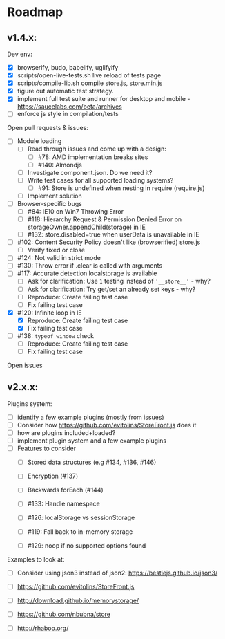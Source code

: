 Roadmap
=======

v1.4.x:
-------

Dev env:
- [X] browserify, budo, babelify, uglifyify
- [X] scripts/open-live-tests.sh live reload of tests page
- [X] scripts/compile-lib.sh compile store.js, store.min.js
- [X] figure out automatic test strategy.
- [X] implement full test suite and runner for desktop and mobile - https://saucelabs.com/beta/archives
- [ ] enforce js style in compilation/tests

Open pull requests & issues:
- [ ] Module loading
	- [ ] Read through issues and come up with a design:
		- [ ] #78: AMD implementation breaks sites
		- [ ] #140: Almondjs
	- [ ] Investigate component.json. Do we need it?
	- [ ] Write test cases for all supported loading systems?
		- [ ] #91: Store is undefined when nesting in require (require.js)
	- [ ] Implement solution
- [ ] Browser-specific bugs
	- [ ] #84: IE10 on Win7 Throwing Error
	- [ ] #118: Hierarchy Request & Permission Denied Error on storageOwner.appendChild(storage) in IE
	- [ ] #132: store.disabled=true when userData is unavailable in IE
- [ ] #102: Content Security Policy doesn't like (browserified) store.js
	- [ ] Verify fixed or close
- [ ] #124: Not valid in strict mode
- [ ] #130: Throw error if .clear is called with arguments
- [ ] #117: Accurate detection localstorage is available
	- [ ] Ask for clarification: Use `1` testing instead of `'__store__'` - why?
	- [ ] Ask for clarification: Try get/set an already set keys - why?
	- [ ] Reproduce: Create failing test case
	- [ ] Fix failing test case
- [X] #120: Infinite loop in IE
	- [X] Reproduce: Create failing test case
	- [X] Fix failing test case
- [ ] #138: `typeof window` check
	- [ ] Reproduce: Create failing test case
	- [ ] Fix failing test case

Open issues


v2.x.x:
-------

Plugins system:
- [ ] identify a few example plugins (mostly from issues)
- [ ] Consider how https://github.com/evitolins/StoreFront.js does it
- [ ] how are plugins included+loaded?
- [ ] implement plugin system and a few example plugins
- [ ] Features to consider
	- [ ] Stored data structures (e.g #134, #136, #146)
	- [ ] Encryption (#137)
	- [ ] Backwards forEach (#144)
	- [ ] #133: Handle namespace
	- [ ] #126: localStorage vs sessionStorage
	- [ ] #119: Fall back to in-memory storage
	- [ ] #129: noop if no supported options found


Examples to look at:
- [ ] Consider using json3 instead of json2: https://bestiejs.github.io/json3/
- [ ] https://github.com/evitolins/StoreFront.js
- [ ] http://download.github.io/memorystorage/
- [ ] https://github.com/nbubna/store
- [ ] http://rhaboo.org/


